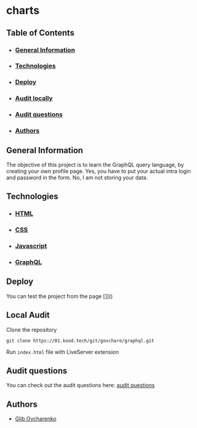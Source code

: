 # charts

## Table of Contents
- ### [General Information](#general-information)
- ### [Technologies](#technologies)
- ### [Deploy](#deploy)
- ### [Audit locally](#local-audit)
- ### [Audit questions](#audit-questions)
- ### [Authors](#authors)

## General Information
The objective of this project is to learn the GraphQL query language, by creating your own profile page.
Yes, you have to put your actual intra login and password in the form.
No, I am not storing your data.

## Technologies
- ### [HTML](https://www.w3.org/html/)
- ### [CSS](https://developer.mozilla.org/en-US/docs/Web/CSS)
- ### [Javascript](https://www.javascript.com/)
- ### [GraphQL](https://graphql.org/)

## Deploy
You can test the project from the page []]()

## Local Audit
Clone the repository
```
git clone https://01.kood.tech/git/govchare/graphql.git
```

Run <code>index.html</code> file with LiveServer extension

## Audit questions
You can check out the audit questions here: [audit questions](
    https://github.com/01-edu/public/tree/master/subjects/graphql/audit
)

## Authors
- [Glib Ovcharenko](https://01.kood.tech/git/govchare)